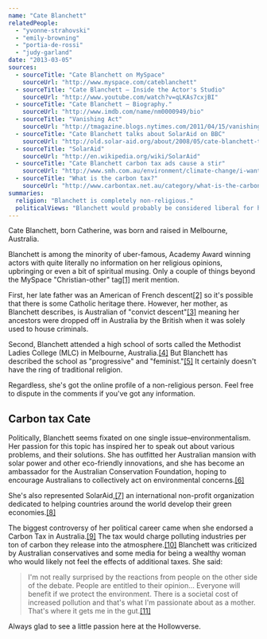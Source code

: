 ```yaml
---
name: "Cate Blanchett"
relatedPeople:
  - "yvonne-strahovski"
  - "emily-browning"
  - "portia-de-rossi"
  - "judy-garland"
date: "2013-03-05"
sources:
  - sourceTitle: "Cate Blanchett on MySpace"
    sourceUrl: "http://www.myspace.com/cateblanchett"
  - sourceTitle: "Cate Blanchett – Inside the Actor's Studio"
    sourceUrl: "http://www.youtube.com/watch?v=qLKAs7cxjBI"
  - sourceTitle: "Cate Blanchett – Biography."
    sourceUrl: "http://www.imdb.com/name/nm0000949/bio"
  - sourceTitle: "Vanishing Act"
    sourceUrl: "http://tmagazine.blogs.nytimes.com/2011/04/15/vanishing-act/"
  - sourceTitle: "Cate Blanchett talks about SolarAid on BBC"
    sourceUrl: "http://old.solar-aid.org/about/2008/05/cate-blanchett-talks-about-sol.html"
  - sourceTitle: "SolarAid"
    sourceUrl: "http://en.wikipedia.org/wiki/SolarAid"
  - sourceTitle: "Cate Blanchett carbon tax ads cause a stir"
    sourceUrl: "http://www.smh.com.au/environment/climate-change/i-want-to-be-able-to-look-my-children-in-the-face-20110530-1fd01.html"
  - sourceTitle: "What is the carbon tax?"
    sourceUrl: "http://www.carbontax.net.au/category/what-is-the-carbon-tax/"
summaries:
  religion: "Blanchett is completely non-religious."
  politicalViews: "Blanchett would probably be considered liberal for her one pet political issue--environmentalism."
---
```


Cate Blanchett, born Catherine, was born and raised in Melbourne, Australia.

Blanchett is among the minority of uber-famous, Academy Award winning actors with quite literally no information on her religious opinions, upbringing or even a bit of spiritual musing. Only a couple of things beyond the MySpace "Christian-other" tag<a class="source-citation" href="#http%3A%2F%2Fwww.myspace.com%2Fcateblanchett" title="Cate Blanchett on MySpace">[1]</a> merit mention.

First, her late father was an American of French descent<a class="source-citation" href="#http%3A%2F%2Fwww.youtube.com%2Fwatch%3Fv%3DqLKAs7cxjBI" title="Cate Blanchett – Inside the Actor&apos;s Studio">[2]</a> so it's possible that there is some Catholic heritage there. However, her mother, as Blanchett describes, is Australian of "convict descent"<a class="source-citation" href="#http%3A%2F%2Fwww.youtube.com%2Fwatch%3Fv%3DqLKAs7cxjBI" title="Cate Blanchett – Inside the Actor&apos;s Studio">[3]</a> meaning her ancestors were dropped off in Australia by the British when it was solely used to house criminals.

Second, Blanchett attended a high school of sorts called the Methodist Ladies College (MLC) in Melbourne, Australia.<a class="source-citation" href="#http%3A%2F%2Fwww.imdb.com%2Fname%2Fnm0000949%2Fbio" title="Cate Blanchett – Biography.">[4]</a> But Blanchett has described the school as "progressive" and "feminist."<a class="source-citation" href="#http%3A%2F%2Fwww.youtube.com%2Fwatch%3Fv%3DqLKAs7cxjBI" title="Cate Blanchett – Inside the Actor&apos;s Studio">[5]</a> It certainly doesn't have the ring of traditional religion.

Regardless, she's got the online profile of a non-religious person. Feel free to dispute in the comments if you've got any information.


## Carbon tax Cate

Politically, Blanchett seems fixated on one single issue–environmentalism. Her passion for this topic has inspired her to speak out about various problems, and their solutions. She has outfitted her Australian mansion with solar power and other eco-friendly innovations, and she has become an ambassador for the Australian Conservation Foundation, hoping to encourage Australians to collectively act on environmental concerns.<a class="source-citation" href="#http%3A%2F%2Ftmagazine.blogs.nytimes.com%2F2011%2F04%2F15%2Fvanishing-act%2F" title="Vanishing Act">[6]</a>

She's also represented SolarAid,<a class="source-citation" href="#http%3A%2F%2Fold.solar-aid.org%2Fabout%2F2008%2F05%2Fcate-blanchett-talks-about-sol.html" title="Cate Blanchett talks about SolarAid on BBC">[7]</a> an international non-profit organization dedicated to helping countries around the world develop their green economies.<a class="source-citation" href="#http%3A%2F%2Fen.wikipedia.org%2Fwiki%2FSolarAid" title="SolarAid">[8]</a>

The biggest controversy of her political career came when she endorsed a Carbon Tax in Australia.<a class="source-citation" href="#http%3A%2F%2Fwww.smh.com.au%2Fenvironment%2Fclimate-change%2Fi-want-to-be-able-to-look-my-children-in-the-face-20110530-1fd01.html" title="Cate Blanchett carbon tax ads cause a stir">[9]</a> The tax would charge polluting industries per ton of carbon they release into the atmosphere.<a class="source-citation" href="#http%3A%2F%2Fwww.carbontax.net.au%2Fcategory%2Fwhat-is-the-carbon-tax%2F" title="What is the carbon tax?">[10]</a> Blanchett was criticized by Australian conservatives and some media for being a wealthy woman who would likely not feel the effects of additional taxes. She said:

>I'm not really surprised by the reactions from people on the other side of the debate. People are entitled to their opinion… Everyone will benefit if we protect the environment. There is a societal cost of increased pollution and that's what I'm passionate about as a mother. That's where it gets me in the gut.<a class="source-citation" href="#http%3A%2F%2Fwww.smh.com.au%2Fenvironment%2Fclimate-change%2Fi-want-to-be-able-to-look-my-children-in-the-face-20110530-1fd01.html" title="Cate Blanchett carbon tax ads cause a stir">[11]</a>

Always glad to see a little passion here at the Hollowverse.
